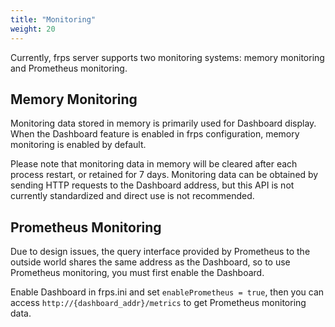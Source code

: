 ```yaml
---
title: "Monitoring"
weight: 20
---
```


Currently, frps server supports two monitoring systems: memory monitoring and Prometheus monitoring.

## Memory Monitoring

Monitoring data stored in memory is primarily used for Dashboard display. When the Dashboard feature is enabled in frps configuration, memory monitoring is enabled by default.

Please note that monitoring data in memory will be cleared after each process restart, or retained for 7 days. Monitoring data can be obtained by sending HTTP requests to the Dashboard address, but this API is not currently standardized and direct use is not recommended.

## Prometheus Monitoring

Due to design issues, the query interface provided by Prometheus to the outside world shares the same address as the Dashboard, so to use Prometheus monitoring, you must first enable the Dashboard.

Enable Dashboard in frps.ini and set `enablePrometheus = true`, then you can access `http://{dashboard_addr}/metrics` to get Prometheus monitoring data.